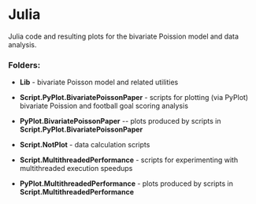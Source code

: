 # Julia

Julia code and resulting plots for the bivariate Poission model and data analysis.

### Folders:

- **Lib** - bivariate Poisson model and related utilities

- **Script.PyPlot.BivariatePoissonPaper** - scripts for plotting (via PyPlot) bivariate Poission and football goal scoring analysis
- **PyPlot.BivariatePoissonPaper** -- plots produced by scripts in **Script.PyPlot.BivariatePoissonPaper**

- **Script.NotPlot** - data calculation scripts

- **Script.MultithreadedPerformance** - scripts for experimenting with multithreaded execution speedups
- **PyPlot.MultithreadedPerformance** - plots produced by scripts in **Script.MultithreadedPerformance**